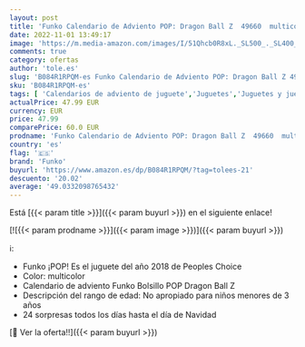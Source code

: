```yaml
---
layout: post
title: 'Funko Calendario de Adviento POP: Dragon Ball Z  49660  multicolor'
date: 2022-11-01 13:49:17
image: 'https://m.media-amazon.com/images/I/51Qhcb0R8xL._SL500_._SL400_.jpg'
comments: true
category: ofertas
author: 'tole.es'
slug: 'B084R1RPQM-es Funko Calendario de Adviento POP: Dragon Ball Z 49660...'
sku: 'B084R1RPQM-es'
tags: [ 'Calendarios de adviento de juguete','Juguetes','Juguetes y juegos','adviento','funko','🇪🇸', ]
actualPrice: 47.99 EUR
currency: EUR
price: 47.99
comparePrice: 60.0 EUR
prodname: 'Funko Calendario de Adviento POP: Dragon Ball Z  49660  multicolor'
country: 'es'
flag: '🇪🇸'
brand: 'Funko'
buyurl: 'https://www.amazon.es/dp/B084R1RPQM/?tag=tolees-21'
descuento: '20.02'
average: '49.0332098765432'
---
```


Está [{{< param title >}}]({{< param buyurl >}}) en el siguiente enlace!

[![{{< param prodname >}}]({{< param image >}})]({{< param buyurl >}})

ℹ️:

- Funko ¡POP! Es el juguete del año 2018 de Peoples Choice
- Color: multicolor
- Calendario de adviento Funko Bolsillo POP Dragon Ball Z
- Descripción del rango de edad: No apropiado para niños menores de 3 años
- 24 sorpresas todos los días hasta el día de Navidad

[🛒 Ver la oferta!!]({{< param buyurl >}})
